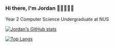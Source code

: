 ### Hi there, I'm Jordan 👋🏻🧑🏻‍💻
Year 2 Computer Science Undergraduate at NUS

[![Jordan's GitHub stats](https://github-readme-stats.vercel.app/api?username=jorrdansoh&include_all_commits=true&count_private=true&show_icons=true&theme=radical)](https://github.com/anuraghazra/github-readme-stats)

[![Top Langs](https://github-readme-stats.vercel.app/api/top-langs/?username=jorrdansoh&layout=compact)](https://github.com/anuraghazra/github-readme-stats)

<!--
**jorrdansoh/jorrdansoh** is a ✨ _special_ ✨ repository because its `README.md` (this file) appears on your GitHub profile.

Here are some ideas to get you started:

- 🔭 I’m currently working on ...
- 🌱 I’m currently learning ...
- 👯 I’m looking to collaborate on ...
- 🤔 I’m looking for help with ...
- 💬 Ask me about ...
- 📫 How to reach me: ...
- 😄 Pronouns: ...
- ⚡ Fun fact: ...
-->
